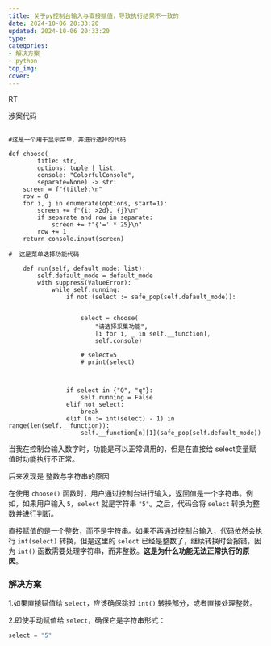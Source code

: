```yaml
---
title: 关于py控制台输入与直接赋值，导致执行结果不一致的
date: 2024-10-06 20:33:20
updated: 2024-10-06 20:33:20
type:
categories:
- 解决方案
- python
top_img:
cover: 
---
```

RT


涉案代码
```

#这是一个用于显示菜单，并进行选择的代码

def choose(
        title: str,
        options: tuple | list,
        console: "ColorfulConsole",
        separate=None) -> str:
    screen = f"{title}:\n"
    row = 0
    for i, j in enumerate(options, start=1):
        screen += f"{i: >2d}. {j}\n"
        if separate and row in separate:
            screen += f"{'=' * 25}\n"
        row += 1
    return console.input(screen)

```

```
#  这是菜单选择功能代码

    def run(self, default_mode: list):
        self.default_mode = default_mode
        with suppress(ValueError):
            while self.running:
                if not (select := safe_pop(self.default_mode)):


                    select = choose(
                        "请选择采集功能",
                        [i for i, _ in self.__function],
                        self.console)

                    # select=5
                    # print(select)



                if select in {"Q", "q"}:
                    self.running = False
                elif not select:
                    break
                elif (n := int(select) - 1) in range(len(self.__function)):
                    self.__function[n][1](safe_pop(self.default_mode))

```

当我在控制台输入数字时，功能是可以正常调用的，但是在直接给 select变量赋值时功能执行不正常。

后来发现是 整数与字符串的原因

在使用 `choose()` 函数时，用户通过控制台进行输入，返回值是一个字符串。例如，如果用户输入 `5`，`select` 就是字符串 `"5"`。之后，代码会将 `select` 转换为整数并进行判断。

直接赋值的是一个整数，而不是字符串。如果不再通过控制台输入，代码依然会执行 `int(select)` 转换，但是这里的 `select` 已经是整数了，继续转换时会报错，因为 `int()` 函数需要处理字符串，而非整数。**这是为什么功能无法正常执行的原因**。

### 解决方案

1.如果直接赋值给 `select`，应该确保跳过 `int()` 转换部分，或者直接处理整数。

2.即使手动赋值给 `select`，确保它是字符串形式：

```python
select = "5"
```
